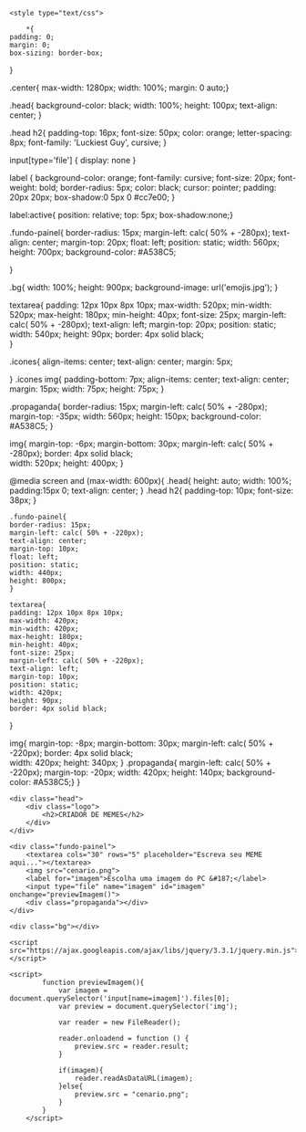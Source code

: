 <!DOCTYPE html>
<html>
<head>
	<title>CRIADOR DE MEMES</title>
	<link href="https://fonts.googleapis.com/css?family=Luckiest+Guy|Spicy+Rice&display=swap" rel="stylesheet">
</head>
<body>

	<style type="text/css">
		
		*{
	padding: 0;
	margin: 0;
	box-sizing: border-box;
}

.center{
	max-width: 1280px;
	width: 100%;
	margin: 0 auto;}

.head{
	background-color: black;
	width: 100%;
	height: 100px;
	text-align: center;
}

.head h2{
	padding-top: 16px;
	font-size: 50px;
	color: orange;
	letter-spacing: 8px;
	font-family: 'Luckiest Guy', cursive;
}

input[type='file'] {
  display: none
}

label {
	background-color: orange;
	font-family: cursive;
	font-size: 20px;
	font-weight: bold;
 	border-radius: 5px;
	color: black;
	cursor: pointer;
	padding: 20px 20px;
	box-shadow:0 5px 0 #cc7e00;
}

label:active{
	position: relative;
	top: 5px;
	box-shadow:none;}

.fundo-painel{
	border-radius: 15px;
	margin-left: calc( 50% + -280px);
	text-align: center;
	margin-top: 20px;
	float: left;
	position: static;
	width: 560px;
	height: 700px;
	background-color: #A538C5;
	
}


.bg{
	width: 100%;
	height: 900px;
	background-image: url('emojis.jpg');
}

textarea{
	padding: 12px 10px 8px 10px;
	max-width: 520px;
	min-width: 520px;
	max-height: 180px;
	min-height: 40px;
	font-size: 25px;
	margin-left: calc( 50% + -280px);
	text-align: left;
	margin-top: 20px;
	position: static;
	width: 540px;
	height: 90px;
	border: 4px solid black;	
}

.icones{
	align-items: center;
	text-align: center;
	margin: 5px;

}
.icones img{
	padding-bottom: 7px;
	align-items: center;
	text-align: center;
	margin: 15px;
	width: 75px;
	height: 75px;
}

.propaganda{
	border-radius: 15px;
	margin-left: calc( 50% + -280px);
	margin-top: -35px;
	width: 560px;
	height: 150px;
	background-color: #A538C5;
}

img{
	margin-top: -6px;
	margin-bottom: 30px;
	margin-left: calc( 50% + -280px);
	border: 4px solid black;	
	width: 520px;
	height: 400px;
}

@media screen and (max-width: 600px){
	.head{
		height: auto;
		width: 100%;
		padding:15px 0;
		text-align: center;
	}
	.head h2{
		padding-top: 10px;
		font-size: 38px;
	}

	.fundo-painel{
	border-radius: 15px;
	margin-left: calc( 50% + -220px);
	text-align: center;
	margin-top: 10px;
	float: left;
	position: static;
	width: 440px;
	height: 800px;
	}

	textarea{
	padding: 12px 10px 8px 10px;
	max-width: 420px;
	min-width: 420px;
	max-height: 180px;
	min-height: 40px;
	font-size: 25px;
	margin-left: calc( 50% + -220px);
	text-align: left;
	margin-top: 10px;
	position: static;
	width: 420px;
	height: 90px;
	border: 4px solid black;	
}

img{
	margin-top: -8px;
	margin-bottom: 30px;
	margin-left: calc( 50% + -220px);
	border: 4px solid black;	
	width: 420px;
	height: 340px;
}
.propaganda{
	margin-left: calc( 50% + -220px);
	margin-top: -20px;
	width: 420px;
	height: 140px;
	background-color: #A538C5;}
}

</style>

	<div class="head">
		<div class="logo">
			<h2>CRIADOR DE MEMES</h2>
		</div>
	</div>

	<div class="fundo-painel">
		<textarea cols="30" rows="5" placeholder="Escreva seu MEME aqui..."></textarea>
		<img src="cenario.png">
		<label for="imagem">Escolha uma imagem do PC &#187;</label>
		<input type="file" name="imagem" id="imagem" onchange="previewImagem()">
		<div class="propaganda"></div>
	</div>
		
	<div class="bg"></div>

	<script src="https://ajax.googleapis.com/ajax/libs/jquery/3.3.1/jquery.min.js"></script>

	<script>
			function previewImagem(){
				var imagem = document.querySelector('input[name=imagem]').files[0];
				var preview = document.querySelector('img');
				
				var reader = new FileReader();
				
				reader.onloadend = function () {
					preview.src = reader.result;
				}
				
				if(imagem){
					reader.readAsDataURL(imagem);
				}else{
					preview.src = "cenario.png";
				}
			}
		</script>
				
</body>
</html>

